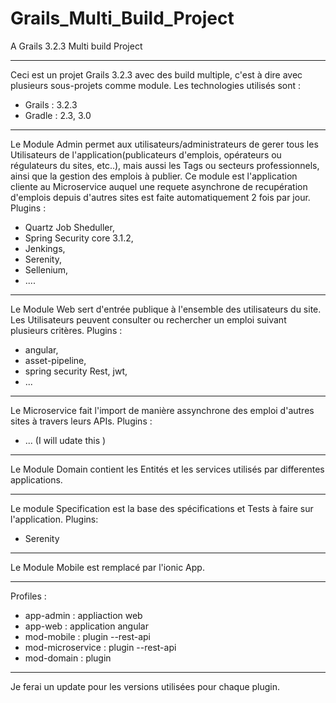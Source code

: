 # Grails_Multi_Build_Project
A Grails 3.2.3 Multi build Project
****************************************
Ceci est un projet Grails 3.2.3 avec des build multiple, c'est à dire avec plusieurs sous-projets comme module.
Les technologies utilisés sont :
- Grails : 3.2.3
- Gradle : 2.3, 3.0
*******************************************
Le Module Admin permet aux utilisateurs/administrateurs de gerer tous les Utilisateurs de l'application(publicateurs d'emplois, opérateurs ou régulateurs du sites, etc..), mais aussi les Tags ou secteurs professionnels, ainsi que la gestion des emplois à publier.
Ce module est l'application cliente au Microservice auquel une requete asynchrone de recupération d'emplois depuis d'autres sites est faite automatiquement 2 fois par jour.
Plugins  : 
- Quartz Job Sheduller,
- Spring Security core 3.1.2,
- Jenkings, 
- Serenity,
- Sellenium,
- ....
*******************************************
Le Module Web sert d'entrée publique à l'ensemble des utilisateurs du site. 
Les Utilisateurs peuvent consulter ou rechercher un emploi suivant plusieurs critères.
Plugins : 
- angular, 
- asset-pipeline, 
- spring security Rest, jwt,
- ...
*******************************************
Le Microservice fait l'import de manière assynchrone des emploi d'autres sites à travers leurs APIs. 
Plugins : 
- ... (I will udate this )
*******************************************
Le Module Domain contient les Entités et les services utilisés par differentes applications.
*******************************************
Le module Specification est la base des spécifications et Tests à faire sur l'application. 
Plugins:
- Serenity
*******************************************
Le Module Mobile est remplacé par l'ionic App.
******************************************

Profiles :

- app-admin : appliaction web
- app-web :  application angular
- mod-mobile : plugin --rest-api
- mod-microservice : plugin --rest-api
- mod-domain : plugin 

**********************************************
Je ferai un update pour les versions utilisées pour chaque plugin.
